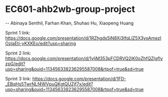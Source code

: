 # EC601-ahb2wb-group-project

-- Abinaya Senthil, Farhan Khan, Shuhao Hu, Xiaopeng Huang

Sprint 1 link:
https://docs.google.com/presentation/d/1RZhgds5iN8Xj3IfqLlZ5X3yoAmezIOzjaEti-yKXKEo/edit?usp=sharing

Sprint 2 link:
https://docs.google.com/presentation/d/1yljM353pFCDRVQ2iK0oZhfQZIgfIyzpG/edit?usp=sharing&ouid=113456338236295587008&rtpof=true&sd=true

Sprint 3 link:
https://docs.google.com/presentation/d/1FD-_EBqHs5TwrNLf4WVpuQKgtQUZjf7x/edit?usp=sharing&ouid=113456338236295587008&rtpof=true&sd=true
